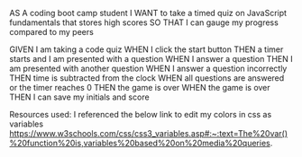 AS A coding boot camp student
I WANT to take a timed quiz on JavaScript fundamentals that stores high scores
SO THAT I can gauge my progress compared to my peers

GIVEN I am taking a code quiz
WHEN I click the start button
THEN a timer starts and I am presented with a question
WHEN I answer a question
THEN I am presented with another question
WHEN I answer a question incorrectly
THEN time is subtracted from the clock
WHEN all questions are answered or the timer reaches 0
THEN the game is over
WHEN the game is over
THEN I can save my initials and score

Resources used:
I referenced the below link to edit my colors in css as variables
https://www.w3schools.com/css/css3_variables.asp#:~:text=The%20var()%20function%20is,variables%20based%20on%20media%20queries.